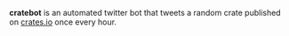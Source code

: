 **cratebot** is an automated twitter bot that tweets a random crate published on
[crates.io](https://crates.io) once every hour.
